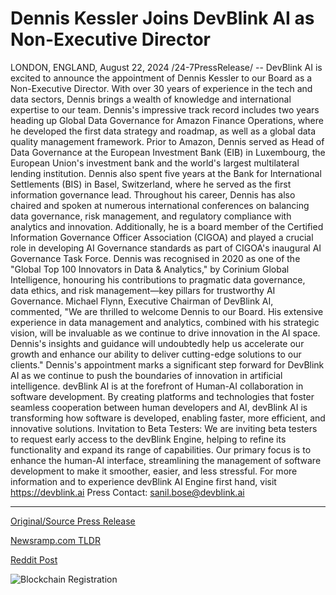 # Dennis Kessler Joins DevBlink AI as Non-Executive Director

LONDON, ENGLAND, August 22, 2024 /24-7PressRelease/ -- DevBlink AI is excited to announce the appointment of Dennis Kessler to our Board as a Non-Executive Director. With over 30 years of experience in the tech and data sectors, Dennis brings a wealth of knowledge and international expertise to our team.  Dennis's impressive track record includes two years heading up Global Data Governance for Amazon Finance Operations, where he developed the first data strategy and roadmap, as well as a global data quality management framework. Prior to Amazon, Dennis served as Head of Data Governance at the European Investment Bank (EIB) in Luxembourg, the European Union's investment bank and the world's largest multilateral lending institution.  Dennis also spent five years at the Bank for International Settlements (BIS) in Basel, Switzerland, where he served as the first information governance lead. Throughout his career, Dennis has also chaired and spoken at numerous international conferences on balancing data governance, risk management, and regulatory compliance with analytics and innovation. Additionally, he is a board member of the Certified Information Governance Officer Association (CIGOA) and played a crucial role in developing AI Governance standards as part of CIGOA's inaugural AI Governance Task Force.  Dennis was recognised in 2020 as one of the "Global Top 100 Innovators in Data & Analytics," by Corinium Global Intelligence, honouring his contributions to pragmatic data governance, data ethics, and risk management—key pillars for trustworthy AI Governance.  Michael Flynn, Executive Chairman of DevBlink AI, commented, "We are thrilled to welcome Dennis to our Board. His extensive experience in data management and analytics, combined with his strategic vision, will be invaluable as we continue to drive innovation in the AI space. Dennis's insights and guidance will undoubtedly help us accelerate our growth and enhance our ability to deliver cutting-edge solutions to our clients."  Dennis's appointment marks a significant step forward for DevBlink AI as we continue to push the boundaries of innovation in artificial intelligence.  devBlink AI is at the forefront of Human-AI collaboration in software development. By creating platforms and technologies that foster seamless cooperation between human developers and AI, devBlink AI is transforming how software is developed, enabling faster, more efficient, and innovative solutions.   Invitation to Beta Testers: We are inviting beta testers to request early access to the devBlink Engine, helping to refine its functionality and expand its range of capabilities. Our primary focus is to enhance the human-AI interface, streamlining the management of software development to make it smoother, easier, and less stressful.  For more information and to experience devBlink AI Engine first hand, visit https://devblink.ai  Press Contact: sanil.bose@devblink.ai 

---

[Original/Source Press Release](https://www.24-7pressrelease.com/press-release/513634/dennis-kessler-joins-devblink-ai-as-non-executive-director)
                    

[Newsramp.com TLDR](None) 



[Reddit Post](https://www.reddit.com/r/Leadership_Management/comments/1eyd3gt/devblink_ai_appoints_dennis_kessler_as/) 



![Blockchain Registration](https://cdn.newsramp.app/24-7PressRelease/qrcode/248/22/fileU09M.webp)
